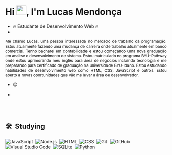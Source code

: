 
<h1 align="left">Hi <img src="https://raw.githubusercontent.com/kaueMarques/kaueMarques/master/hi.gif" height="30px">, I'm Lucas Mendonça</h1>

- 🔥 Estudante de Desenvolvimento Web 🔥
- 
<p style="color: black; font-size: 12px; text-align: justify;">Me chamo Lucas, uma pessoa interessada no mercado de trabalho da programação. Estou atualmente fazendo uma mudança de carreira onde trabalho atualmente em banco comercial. Tenho bacharel em contabilidade e estou começando uma nova graduação em analise e desenvolvimento de sistema. Estou matriculado no programa BYU-Pathway onde estou aprimorando meu inglês para área de negocios incluindo tecnologia e me preparando para certificado de graduação na universidade BYU-Idaho. Estou estudando habilidades de desenvolvimento web como HTML, CSS, JavaScript e outros. Estou aberto a novas oportunidades que vão me levar a área de desenvolvedor.</p>

- <p> &#128525 </p>
- 

<br><br>

## 🛠 &nbsp;Studying

![JavaScript](https://img.shields.io/badge/-JavaScript-05122A?style=flat&logo=javascript)&nbsp;
![Node.js](https://img.shields.io/badge/-Node.js-05122A?style=flat&logo=node.js)&nbsp;
![HTML](https://img.shields.io/badge/-HTML-05122A?style=flat&logo=HTML5)&nbsp;
![CSS](https://img.shields.io/badge/-CSS-05122A?style=flat&logo=CSS3&logoColor=1572B6)&nbsp;
![Git](https://img.shields.io/badge/-Git-05122A?style=flat&logo=git)&nbsp;
![GitHub](https://img.shields.io/badge/-GitHub-05122A?style=flat&logo=github)&nbsp;
![Visual Studio Code](https://img.shields.io/badge/-Visual%20Studio%20Code-05122A?style=flat&logo=visual-studio-code&logoColor=007ACC)&nbsp;
![SQLite](https://img.shields.io/badge/-SQLite-05122A?style=flat&logo=sqlite)&nbsp;
![Python](https://img.shields.io/badge/-Python-05122A?style=flat&logo=python)&nbsp;
